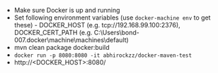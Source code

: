 - Make sure Docker is up and running
- Set following environment variables (use `docker-machine env` to get these) - DOCKER_HOST (e.g. tcp://192.168.99.100:2376), DOCKER_CERT_PATH (e.g. C:\Users\bond-007\.docker\machine\machines\default)
- mvn clean package docker:build
- `docker run -p 8080:8080 -it abhirockzz/docker-maven-test`
- http://<DOCKER_HOST>:8080/
